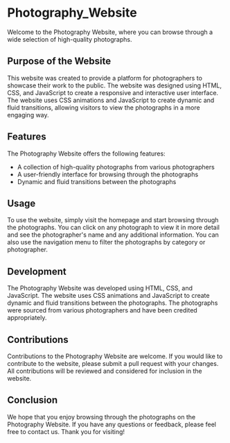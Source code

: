 # Photography_Website

Welcome to the Photography Website, where you can browse through a wide selection of high-quality photographs.

## Purpose of the Website

This website was created to provide a platform for photographers to showcase their work to the public. The website was designed using HTML, CSS, and JavaScript to create a responsive and interactive user interface. The website uses CSS animations and JavaScript to create dynamic and fluid transitions, allowing visitors to view the photographs in a more engaging way.

## Features

The Photography Website offers the following features:

- A collection of high-quality photographs from various photographers
- A user-friendly interface for browsing through the photographs
- Dynamic and fluid transitions between the photographs


## Usage

To use the website, simply visit the homepage and start browsing through the photographs. You can click on any photograph to view it in more detail and see the photographer's name and any additional information. You can also use the navigation menu to filter the photographs by category or photographer.

## Development

The Photography Website was developed using HTML, CSS, and JavaScript. The website uses CSS animations and JavaScript to create dynamic and fluid transitions between the photographs. The photographs were sourced from various photographers and have been credited appropriately.

## Contributions

Contributions to the Photography Website are welcome. If you would like to contribute to the website, please submit a pull request with your changes. All contributions will be reviewed and considered for inclusion in the website.

## Conclusion

We hope that you enjoy browsing through the photographs on the Photography Website. If you have any questions or feedback, please feel free to contact us. Thank you for visiting!

